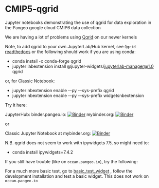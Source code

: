 # CMIP5-qgrid
Jupyter notebooks demonstrating the use of qgrid for data exploration in the Pangeo google cloud CMIP6 data collection

We are having a lot of problems using [Qqrid](https://github.com/quantopian/qgrid) on our newer kernels

Note, to add qgrid to your own JupyterLab/Hub kernel, see `Qgrid` [readthedocs](https://qgrid.readthedocs.io/en/latest/) or
the following should work if you are using conda:
- conda install -c conda-forge qgrid
- jupyter labextension install @jupyter-widgets/jupyterlab-manager@1.0 qgrid

or, for Classic Notebook:
- jupyter nbextension enable --py --sys-prefix qgrid
- jupyter nbextension enable --py --sys-prefix widgetsnbextension

Try it here:

JupyterHub:
binder.pangeo.io: [![Binder](https://binder.pangeo.io/badge_logo.svg)](https://binder.pangeo.io/v2/gh/naomi-henderson/CMIP6-qgrid/master)
mybinder.org:     [![Binder](https://mybinder.org/badge_logo.svg)](https://mybinder.org/v2/gh/naomi-henderson/CMIP6-qgrid/master?urlpath=lab)

or

Classic Jupyter Notebook at mybinder.org:
[![Binder](https://mybinder.org/badge_logo.svg)](https://mybinder.org/v2/gh/naomi-henderson/CMIP6-qgrid/master)

N.B. qgrid does not seem to work with ipywidgets 7.5, so might need to:
- conda install ipywidgets=7.4.2

If you still have trouble (like on `ocean.pangeo.io`), try the following:

For a much more basic test, go to [basic_test_widget](https://github.com/AaronWatters/basic_test_widget) , follow the development installation and test a basic widget.  This does not work on `ocean.pangeo.io`
